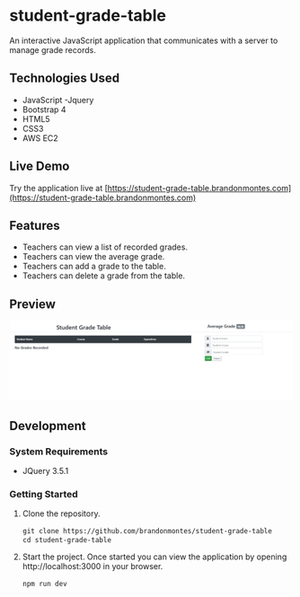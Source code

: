 # student-grade-table
An interactive JavaScript application that communicates with a server to manage grade records.

## Technologies Used

- JavaScript
-Jquery
- Bootstrap 4
- HTML5
- CSS3
- AWS EC2

## Live Demo

Try the application live at [https://student-grade-table.brandonmontes.com](https://student-grade-table.brandonmontes.com)

## Features

- Teachers can view a list of recorded grades.
- Teachers can view the average grade.
- Teachers can add a grade to the table.
- Teachers can delete a grade from the table.

## Preview

![SGT](student-grade-table.gif)

## Development

### System Requirements

- JQuery 3.5.1

### Getting Started

1. Clone the repository.

    ```shell
    git clone https://github.com/brandonmontes/student-grade-table
    cd student-grade-table
    ```

1. Start the project. Once started you can view the application by opening http://localhost:3000 in your browser.

    ```shell
    npm run dev
    ```
